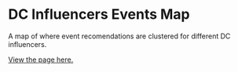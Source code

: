# DC Influencers Events Map
 A map of where event recomendations are clustered for different DC influencers.

[View the page here.](https://carey-james.github.io/DC-Influencers-Events-Map/)
